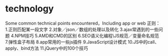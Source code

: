 # technology
Some common technical points encountered，Including app or web
正则：
1.正则匹配某一段文字
2.对象／json／数组的处理以及转化
3.ajax常遇到的一些问题
4.NPM技巧
5.AMD和CMD的区别
6.SEO语义化编程\JS规范／变量命名规范
7.弹性盒子布局
8.app常用的一些js插件
9.JavaScript设计模式
10.JS中的call、apply、bind方法
11.jQuery中的100个技巧
